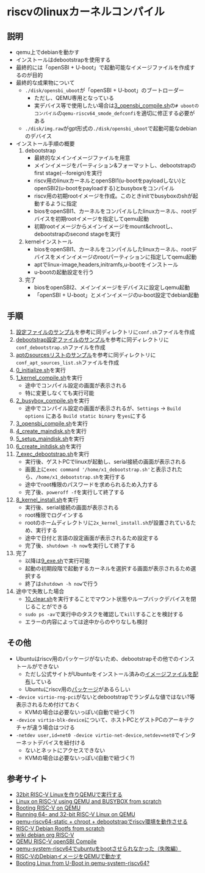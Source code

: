# riscvのlinuxカーネルコンパイル

## 説明
- qemu上でdebianを動かす
- インストールはdebootstrapを使用する
- 最終的には「openSBI + U-boot」で起動可能なイメージファイルを作成するのが目的
- 最終的な成果物について
    - `./disk/opensbi_uboot`が「openSBI + U-boot」のブートローダー
        - ただし、QEMU専用となっている
        - 実デバイス等で使用したい場合は[3_opensbi_compile.sh](./3_opensbi_compile.sh)の`# ubootのコンパイル`の`qemu-riscv64_smode_defconfi`を適切に修正する必要がある
    - `./disk/img.raw`がgpt形式の`./disk/opensbi_uboot`で起動可能なdebianのデバイス
- インストール手順の概要
    1. debootstrap
        - 最終的なメインイメージファイルを用意
        - メインイメージをパーティション&フォーマットし、debootstrapのfirst stage(--foreign)を実行
        - riscv用のlinuxカーネルとopenSBI1(u-bootをpayloadしない)とopenSBI2(u-bootをpayloadする)とbusyboxをコンパイル
        - riscv用の初期rootイメージを作成。このときinitでbusyboxのshが起動するように指定
        - biosをopenSBI1、カーネルをコンパイルしたlinuxカーネル、rootデバイスを初期rootイメージを指定してqemu起動
        - 初期rootイメージからメインイメージをmount&chrootし、debootstrapのsecond stageを実行
    2. kernelインストール
        - biosをopenSBI1、カーネルをコンパイルしたlinuxカーネル、rootデバイスをメインイメージのrootパーティションに指定してqemu起動
        - aptでlinux-image,headers,initramfs,u-bootをインストール
        - u-bootの起動設定を行う
    3. 完了
        - biosをopenSBI2、メインイメージをデバイスに設定しqemu起動
        - 「openSBI + U-boot」とメインイメージのu-boot設定でdebian起動

## 手順
1. [設定ファイルのサンプル](./conf/conf-sample.sh)を参考に同ディレクトリに`conf.sh`ファイルを作成
2. [debootstrap設定ファイルのサンプル](./conf/conf_debootstrap-sample.sh)を参考に同ディレクトリに`conf_debootstrap.sh`ファイルを作成
3. [aptのsourcesリストのサンプル](./conf/conf_apt_sources_list-sample)を参考に同ディレクトリに`conf_apt_sources_list.sh`ファイルを作成
4. [0_initialize.sh](./0_initialize.sh)を実行
5. [1_kernel_compile.sh](./1_kernel_compile.sh)を実行
    - 途中でコンパイル設定の画面が表示される
    - 特に変更しなくても実行可能
6. [2_busybox_compile.sh](./2_busybox_compile.sh)を実行
    - 途中でコンパイル設定の画面が表示されるが、`Settings` -> `Build options` にある `Build static binary` を`yes`にする
7. [3_opensbi_compile.sh](./3_opensbi_compile.sh)を実行
8. [4_create_maindisk.sh](./4_create_maindisk.sh)を実行
9. [5_setup_maindisk.sh](./5_setup_maindisk.sh)を実行
10. [6_create_initdisk.sh](./6_create_initdisk.sh)を実行
11. [7_exec_debootstrap.sh](./7_exec_debootstrap.sh)を実行
    - 実行後、ゲストPCでlinuxが起動し、serial接続の画面が表示される
    - 画面上に`exec command '/home/x1_debootstrap.sh'`と表示されたら、`/home/x1_debootstrap.sh`を実行する
    - 途中でroot権限のパスワードを求められるため入力する
    - 完了後、`poweroff -f`を実行して終了する
12. [8_kernel_install.sh](./8_kernel_install.sh)を実行
    - 実行後、serial接続の画面が表示される
    - root権限でログインする
    - rootのホームディレクトリに`2x_kernel_install.sh`が設置されているため、実行する
    - 途中で日付と言語の設定画面が表示されるため設定する
    - 完了後、`shutdown -h now`を実行して終了する
13. 完了
    - 以降は[9_exe.sh](./9_exe.sh)で実行可能
    - 起動の初期段階で起動するカーネルを選択する画面が表示されるため選択する
    - 終了は`shutdown -h now`で行う
14. 途中で失敗した場合
    - [10_clear.sh](./10_clear.sh)を実行することでマウント状態やループバックデバイスを閉じることができる
    - `sudo ps -av`で実行中のタスクを確認して`kill`することを検討する
    - エラーの内容によっては途中からのやりなしも検討

## その他
- Ubuntuはriscv用のパッケージがないため、debootstrapその他でのインストールができない
    - ただし公式サイトがUbuntuをインストール済みの[イメージファイルを配布](https://ubuntu.com/download/risc-v)している
    - Ubuntuにriscv用の[パッケージ](http://ports.ubuntu.com/ubuntu-ports/dists/jammy/)があるらしい
- `-device virtio-rng-pci`がないとdebootstrapでランダムな値ではない?等表示されるため付けておく
    - KVMの場合は必要ないっぽい(自動で紐づく?)
- `-device virtio-blk-device`について、ホストPCとゲストPCのアーキテクチャが違う場合はつける
- `-netdev user,id=net0 -device virtio-net-device,netdev=net0`でインターネットデバイスを紐付ける
    - ないとネットにアクセスできない
    - KVMの場合は必要ないっぽい(自動で紐づく?)

## 参考サイト
- [32bit RISC-V Linuxを作りQEMUで実行する](https://blog.rogiken.org/blog/2023/04/06/32bit-risc-v-linux%E3%82%92%E4%BD%9C%E3%82%8Aqemu%E3%81%A7%E5%AE%9F%E8%A1%8C%E3%81%99%E3%82%8B/)
- [Linux on RISC-V using QEMU and BUSYBOX from scratch](https://risc-v-machines.readthedocs.io/en/latest/linux/simple/)
- [Booting RISC-V on QEMU](https://jborza.com/post/2021-04-03-running-riscv-qemu/)
- [Running 64- and 32-bit RISC-V Linux on QEMU](https://risc-v-getting-started-guide.readthedocs.io/en/latest/linux-qemu.html)
- [qemu-riscv64-static + chroot + debootstrapでriscv環境を動作させる](https://cstmize.hatenablog.jp/entry/2020/01/25/qemu-riscv64-static_%2B_chroot_%2B_debootstrap%E3%81%A7riscv%E7%92%B0%E5%A2%83%E3%81%AE%E3%83%90%E3%82%A4%E3%83%8A%E3%83%AA%E3%82%92%E5%8B%95%E3%81%8B%E3%81%99)
- [RISC-V Debian Rootfs from scratch](https://github.com/carlosedp/riscv-bringup/blob/master/Debian-Rootfs-Guide.md)
- [wiki debian org RISC-V](https://wiki.debian.org/RISC-V)
- [QEMU RISC-V openSBI Compile](https://github.com/riscv-software-src/opensbi/blob/v1.3/docs/platform/qemu_virt.md)
- [qemu-system-riscv64でubuntuをbootさせられなかった（失敗編）](https://qiita.com/rizkubo/items/5ac1f70addc5aad2d500)
- [RISC-VのDebianイメージをQEMUで動かす](https://gihyo.jp/admin/serial/01/ubuntu-recipe/0603)
- [Booting Linux from U-Boot in qemu-system-riscv64?](https://groups.google.com/a/groups.riscv.org/g/sw-dev/c/Xdv14d8J-n4/m/sQvE6W5KCAAJ)
